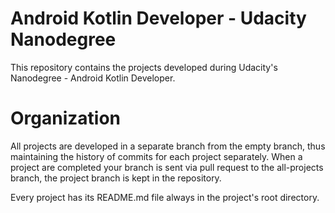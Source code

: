 # Android Kotlin Developer - Udacity Nanodegree
This repository contains the projects developed during Udacity's Nanodegree - Android Kotlin Developer.

# Organization

All projects are developed in a separate branch from the empty branch, thus maintaining the history of commits for each project separately. When a project are completed your branch is sent via pull request to the all-projects branch, the project branch is kept in the repository.

Every project has its README.md file always in the project's root directory.
